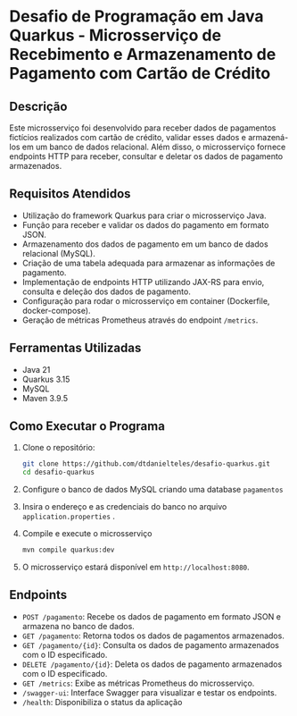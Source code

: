 # Desafio de Programação em Java Quarkus - Microsserviço de Recebimento e Armazenamento de Pagamento com Cartão de Crédito

## Descrição
Este microsserviço foi desenvolvido para receber dados de pagamentos fictícios realizados com cartão de crédito, validar esses dados e armazená-los em um banco de dados relacional. Além disso, o microsserviço fornece endpoints HTTP para receber, consultar e deletar os dados de pagamento armazenados.

## Requisitos Atendidos
- Utilização do framework Quarkus para criar o microsserviço Java.
- Função para receber e validar os dados do pagamento em formato JSON.
- Armazenamento dos dados de pagamento em um banco de dados relacional (MySQL).
- Criação de uma tabela adequada para armazenar as informações de pagamento.
- Implementação de endpoints HTTP utilizando JAX-RS para envio, consulta e deleção dos dados de pagamento.
- Configuração para rodar o microsserviço em container (Dockerfile, docker-compose).
- Geração de métricas Prometheus através do endpoint `/metrics`.

## Ferramentas Utilizadas
- Java 21
- Quarkus 3.15
- MySQL
- Maven 3.9.5

## Como Executar o Programa
1. Clone o repositório:
   ```sh
   git clone https://github.com/dtdanielteles/desafio-quarkus.git
   cd desafio-quarkus
    ```
2. Configure o banco de dados MySQL criando uma database `pagamentos` 

4. Insira o endereço e as credenciais do banco no arquivo `application.properties` .

5. Compile e execute o microsserviço
   ```sh
   mvn compile quarkus:dev
   ```
5. O microsserviço estará disponível em `http://localhost:8080`.

## Endpoints
- `POST /pagamento`: Recebe os dados de pagamento em formato JSON e armazena no banco de dados.
- `GET /pagamento`: Retorna todos os dados de pagamentos armazenados.
- `GET /pagamento/{id}`: Consulta os dados de pagamento armazenados com o ID especificado.
- `DELETE /pagamento/{id}`: Deleta os dados de pagamento armazenados com o ID especificado.
- `GET /metrics`: Exibe as métricas Prometheus do microsserviço.
- `/swagger-ui`: Interface Swagger para visualizar e testar os endpoints.
- `/health`: Disponibiliza o status da aplicação


